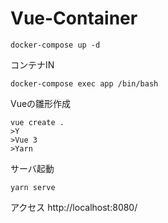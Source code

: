 # Vue-Container

```shell
docker-compose up -d
```

コンテナIN
```shell
docker-compose exec app /bin/bash
```

Vueの雛形作成
```shell
vue create .
>Y
>Vue 3
>Yarn
```

サーバ起動
```shell
yarn serve
```

アクセス
http://localhost:8080/ 
